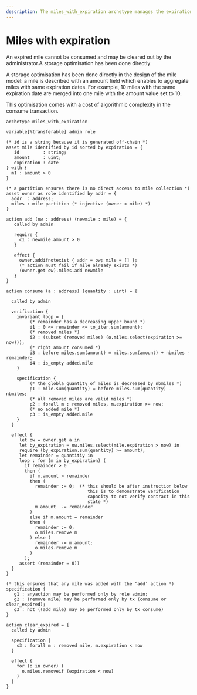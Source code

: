 ```yaml
---
description: The miles_with_expiration archetype manages the expiration date of a mile.
---
```


# Miles with expiration

An expired mile cannot be consumed and may be cleared out by the administrator.A storage optimisation has been done directly

A storage optimisation has been done directly in the design of the mile model: a mile is described with an amount field which enables to aggregate miles with same expiration dates. For example, 10 miles with the same expiration date are merged into one mile with the amount value set to 10.

This optimisation comes with a cost of algorithmic complexity in the consume transaction.

```text
archetype miles_with_expiration

variable[%transferable] admin role

(* id is a string because it is generated off-chain *)
asset mile identified by id sorted by expiration = {
   id         : string;
   amount     : uint;
   expiration : date
} with {
  m1 : amount > 0
}

(* a partition ensures there is no direct access to mile collection *)
asset owner as role identified by addr = {
  addr  : address;
  miles : mile partition (* injective (owner x mile) *)
}

action add (ow : address) (newmile : mile) = {
   called by admin

   require {
     c1 : newmile.amount > 0
   }

   effect {
     owner.addifnotexist { addr = ow; mile = [] };
     (* action must fail if mile already exists *)
     (owner.get ow).miles.add newmile
   }
}

action consume (a : address) (quantity : uint) = {

  called by admin

  verification {
    invariant loop = {
         (* remainder has a decreasing upper bound *)
         i1 : 0 <= remainder <= to_iter.sum(amount);
         (* removed miles *)
         i2 : (subset (removed miles) (o.miles.select(expiration >= now)));
         (* right amount consumed *)
         i3 : before miles.sum(amount) = miles.sum(amount) + nbmiles - remainder;
         i4 : is_empty added.mile
    }

    specification {
         (* the globla quantity of miles is decreased by nbmiles *)
         p1 : mile.sum(quantity) = before miles.sum(quantity) - nbmiles;
         (* all removed miles are valid miles *)
         p2 : forall m : removed miles, m.expiration >= now;
         (* no added mile *)
         p3 : is_empty added.mile
    }
  }

  effect {
     let ow = owner.get a in
     let by_expiration = ow.miles.select(mile.expiration > now) in
     require (by_expiration.sum(quantity) >= amount);
     let remainder = quantitiy in
     loop : for (m in by_expiration) (
       if remainder > 0
       then (
         if m.amount > remainder
         then (
           remainder := 0;  (* this should be after instruction below
                               this is to demonstrate verification
                               capacity to not verify contract in this
                               state *)
           m.amount  -= remainder
         )
         else if m.amount = remainder
         then (
           remainder := 0;
           o.miles.remove m
         ) else (
           remainder -= m.amount;
           o.miles.remove m
         )
       );
     assert (remainder = 0))
  }
}

(* this ensures that any mile was added with the ‘add’ action *)
specification {
   g1 : anyaction may be performed only by role admin;
   g2 : (remove mile) may be performed only by tx (consume or clear_expired);
   g3 : not ((add mile) may be performed only by tx consume)
}

action clear_expired = {
  called by admin

  specification {
    s3 : forall m : removed mile, m.expiration < now
  }

  effect {
    for (o in owner) (
      o.miles.removeif (expiration < now)
    )
  }
}
```



